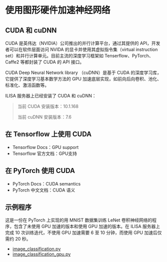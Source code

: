 # 使用图形硬件加速神经网络



## CUDA 和  cuDNN

CUDA 是英伟达（NVIDIA）公司推出的并行计算平台，通过其提供的 API，开发者可以在软件层面访问 NVIDA 的显卡并使用其虚拟指令集（virtual instruction set）和并行计算单元。目前主流的深度学习框架如 Tenserflow、PyTorch、Caffe2 等都封装了 CUDA 的 API 接口。

CUDA Deep Neural Network library （cuDNN）是基于 CUDA 的深度学习库，它提供了深度学习基本数学方法的 GPU 加速底层实现，如前向后向卷积、池化、标准化、激活函数等。

ILISA 服务器上已经安装了 CUDA 和 cuDNN：

> 当前 CUDA 安装版本：10.1.168
>
> 当前 cuDNN 安装版本：7.6



## 在 Tensorflow 上使用  CUDA

* Tensorflow Docs：GPU support [](https://www.tensorflow.org/install/gpu)
* Tensorflow 官方文档：GPU支持 [](https://www.tensorflow.org/install/gpu?hl=zh_cn)



## 在 PyTorch 使用  CUDA

* PyTorch Docs：CUDA semantics [](https://pytorch.org/docs/stable/notes/cuda.html)
* PyTorch 中文文档：CUDA 语义 [](https://pytorch-cn.readthedocs.io/zh/latest/notes/cuda/)



## 示例程序

这是一份在 PyTorch 上实现的用 MNIST 数据集训练 LeNet 卷积神经网络的程序，包含了未使用 GPU 加速的版本和使用 GPU 加速的版本。在 ILISA 服务器上完成 10 次训练迭代，不使用 GPU 加速需要 6 至 10 分钟，而使用 GPU 加速后仅需约 20 秒。

* [image_classification.py](./codes/image_classification.py)
* [image_classification_gpu.py](./codes/image_classification_gpu.py)